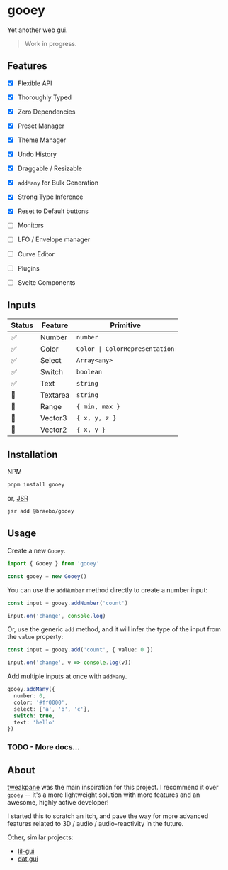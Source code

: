 # gooey

Yet another web gui.

> Work in progress.


## Features

- [x] Flexible API
- [x] Thoroughly Typed
- [x] Zero Dependencies
- [x] Preset Manager
- [x] Theme Manager
- [x] Undo History
- [x] Draggable / Resizable
- [x] `addMany` for Bulk Generation
- [x] Strong Type Inference
- [x] Reset to Default buttons
- [ ] Monitors
- [ ] LFO / Envelope manager
- [ ] Curve Editor
- [ ] Plugins
- [ ] Svelte Components


## Inputs

| Status | Feature  | Primitive                      |
| ------ | -------- | ------------------------------ |
| ✅      | Number   | `number`                       |
| ✅      | Color    | `Color \| ColorRepresentation` |
| ✅      | Select   | `Array<any>`                   |
| ✅      | Switch   | `boolean`                      |
| ✅      | Text     | `string`                       |
| 🚧      | Textarea | `string`                       |
| 🚧      | Range    | `{ min, max }`                 |
| 🚧      | Vector3  | `{ x, y, z }`                  |
| 🚧      | Vector2  | `{ x, y }`                     |


## Installation

NPM

```bash
pnpm install gooey
```

or, [JSR](https://jsr.io/)

```bash
jsr add @braebo/gooey
```


## Usage

Create a new `Gooey`.

```typescript
import { Gooey } from 'gooey'

const gooey = new Gooey()
```


You can use the `addNumber` method directly to create a number input:

```typescript
const input = gooey.addNumber('count')

input.on('change', console.log)
```


Or, use the generic `add` method, and it will infer the type of the input from the `value` property:

```typescript
const input = gooey.add('count', { value: 0 })

input.on('change', v => console.log(v))
```


Add multiple inputs at once with `addMany`.

```typescript
gooey.addMany({
  number: 0,
  color: '#ff0000',
  select: ['a', 'b', 'c'],
  switch: true,
  text: 'hello'
})
```

### TODO - More docs...

## About

[tweakpane](https://github.com/cocopon/tweakpane) was the main inspiration for this project.  I recommend it over `gooey` -- it's a more lightweight solution with more features and an awesome, highly active developer!

I started this to scratch an itch, and pave the way for more advanced features related to 3D / audio / audio-reactivity in the future.

Other, similar projects:

- [lil-gui](https://github.com/georgealways/lil-gui)
- [dat.gui](https://github.com/dataarts/dat.gui)
